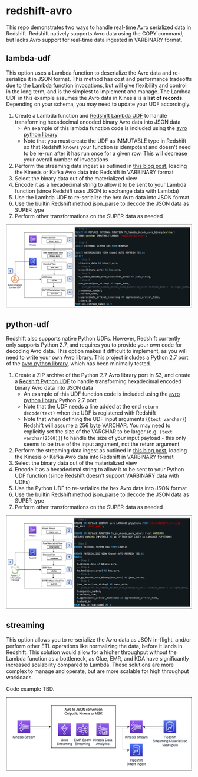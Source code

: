 # redshift-avro

This repo demonstrates two ways to handle real-time Avro serialized data in Redshift. Redshift natively supports Avro data using the COPY command, but lacks Avro support for real-time data ingested in VARBINARY format.

## lambda-udf

This option uses a Lambda function to deserialize the Avro data and re-serialize it in JSON format. This method has cost and performance tradeoffs due to the Lambda function invocations, but will give flexibility and control in the long term, and is the simplest to implement and manage. The Lambda UDF in this example assumes the Avro data in Kinesis is a **list of records**. Depending on your schema, you may need to update your UDF accordingly.

1. Create a Lambda function and [Redshift Lambda UDF](https://docs.aws.amazon.com/redshift/latest/dg/udf-creating-a-lambda-sql-udf.html) to handle transforming hexadecimal encoded binary Avro data into JSON data
    * An example of this lambda function code is included using the [avro python library](https://pypi.org/project/avro/)
    * Note that you must create the UDF as IMMUTABLE type in Redshift so that Redshift knows your function is idempotent and doesn’t need to be re-run after it has run once for a given row. This will decrease your overall number of invocations
2. Perform the streaming data ingest as outlined in [this blog post](https://aws.amazon.com/blogs/big-data/real-time-analytics-with-amazon-redshift-streaming-ingestion/), loading the Kinesis or Kafka Avro data into Redshift in VARBINARY format
3. Select the binary data out of the materialized view
4. Encode it as a hexadecimal string to allow it to be sent to your Lambda function (since Redshift uses JSON to exchange data with Lambda)
5. Use the Lambda UDF to re-serialize the hex Avro data into JSON format
6. Use the builtin Redshift method json_parse to decode the JSON data as SUPER type
7. Perform other transformations on the SUPER data as needed

![Avro using a Lambda function](https://github.com/mmehrten/redshift-avro/blob/main/Avro-Lambda.png)

## python-udf

Redshift also supports native Python UDFs. However, Redshift currently only supports Python 2.7, and requires you to provide your own code for decoding Avro data. This option makes it difficult to implement, as you will need to write your own Avro library. This project includes a Python 2.7 port of the [avro python library](https://pypi.org/project/avro/), which has been minimally tested.

1. Create a ZIP archive of the Python 2.7 Avro library port in S3, and create a [Redshift Python UDF](https://docs.aws.amazon.com/redshift/latest/dg/udf-python-language-support.html) to handle transforming hexadecimal encoded binary Avro data into JSON data
    * An example of this UDF function code is included using the [avro python library](https://pypi.org/project/avro/) Python 2.7 port
    * Note that the UDF needs a line added at the end `return decode(text)` when the UDF is registered with Redshift
    * Note that when defining the UDF input arguments (`(text varchar)`) Redshift will assume a 256 byte VARCHAR. You may need to explicitly set the size of the VARCHAR to be larger (e.g. `(text varchar(2500))`) to handle the size of your input payload - this only seems to be true of the input argument, not the return argument
2. Perform the streaming data ingest as outlined in [this blog post](https://aws.amazon.com/blogs/big-data/real-time-analytics-with-amazon-redshift-streaming-ingestion/), loading the Kinesis or Kafka Avro data into Redshift in VARBINARY format
3. Select the binary data out of the materialized view
4. Encode it as a hexadecimal string to allow it to be sent to your Python UDF function (since Redshift doesn't support VARBINARY data with UDFs)
5. Use the Python UDF to re-serialize the hex Avro data into JSON format
6. Use the builtin Redshift method json_parse to decode the JSON data as SUPER type
7. Perform other transformations on the SUPER data as needed

![Avro using a Python UDF](https://github.com/mmehrten/redshift-avro/blob/main/Avro-Python.png)

## streaming

This option allows you to re-serialize the Avro data as JSON in-flight, and/or perform other ETL operations like normalizing the data, before it lands in Redshift. This solution would allow for a higher throughput without the Lambda function as a bottleneck, as Glue, EMR, and KDA have significantly increased scalability compared to Lambda. These solutions are more complex to manage and operate, but are more scalable for high throughput workloads.

Code example TBD.

![Streaming Ingest](https://github.com/mmehrten/redshift-avro/blob/main/Stream-Ingest.png)
